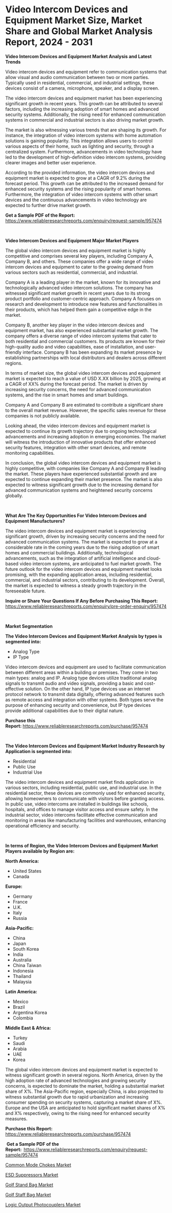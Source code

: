 <p><h1>Video Intercom Devices and Equipment Market Size, Market Share and Global Market Analysis Report, 2024 - 2031</h1></p><p><strong>Video Intercom Devices and Equipment Market Analysis and Latest Trends</strong></p>
<p><p>Video intercom devices and equipment refer to communication systems that allow visual and audio communication between two or more parties. Typically used in residential, commercial, and industrial settings, these devices consist of a camera, microphone, speaker, and a display screen.</p><p>The video intercom devices and equipment market has been experiencing significant growth in recent years. This growth can be attributed to several factors, including the increasing adoption of smart homes and advanced security systems. Additionally, the rising need for enhanced communication systems in commercial and industrial sectors is also driving market growth.</p><p>The market is also witnessing various trends that are shaping its growth. For instance, the integration of video intercom systems with home automation solutions is gaining popularity. This integration allows users to control various aspects of their home, such as lighting and security, through a centralized system. Furthermore, advancements in video technology have led to the development of high-definition video intercom systems, providing clearer images and better user experience.</p><p>According to the provided information, the video intercom devices and equipment market is expected to grow at a CAGR of 9.2% during the forecast period. This growth can be attributed to the increased demand for enhanced security systems and the rising popularity of smart homes. Furthermore, the integration of video intercom systems with other smart devices and the continuous advancements in video technology are expected to further drive market growth.</p></p>
<p><strong>Get a Sample PDF of the Report:&nbsp;</strong> <a href="https://www.reliableresearchreports.com/enquiry/request-sample/957474">https://www.reliableresearchreports.com/enquiry/request-sample/957474</a></p>
<p>&nbsp;</p>
<p><strong>Video Intercom Devices and Equipment Major Market Players</strong></p>
<p><p>The global video intercom devices and equipment market is highly competitive and comprises several key players, including Company A, Company B, and others. These companies offer a wide range of video intercom devices and equipment to cater to the growing demand from various sectors such as residential, commercial, and industrial.</p><p>Company A is a leading player in the market, known for its innovative and technologically advanced video intercom solutions. The company has witnessed significant market growth in recent years due to its strong product portfolio and customer-centric approach. Company A focuses on research and development to introduce new features and functionalities in their products, which has helped them gain a competitive edge in the market.</p><p>Company B, another key player in the video intercom devices and equipment market, has also experienced substantial market growth. The company offers a diverse range of video intercom systems that cater to both residential and commercial customers. Its products are known for their high-quality audio and video capabilities, ease of installation, and user-friendly interface. Company B has been expanding its market presence by establishing partnerships with local distributors and dealers across different regions.</p><p>In terms of market size, the global video intercom devices and equipment market is expected to reach a value of USD X.XX billion by 2025, growing at a CAGR of XX% during the forecast period. The market is driven by increasing security concerns, the need for advanced communication systems, and the rise in smart homes and smart buildings.</p><p>Company A and Company B are estimated to contribute a significant share to the overall market revenue. However, the specific sales revenue for these companies is not publicly available.</p><p>Looking ahead, the video intercom devices and equipment market is expected to continue its growth trajectory due to ongoing technological advancements and increasing adoption in emerging economies. The market will witness the introduction of innovative products that offer enhanced security features, integration with other smart devices, and remote monitoring capabilities.</p><p>In conclusion, the global video intercom devices and equipment market is highly competitive, with companies like Company A and Company B leading the market. These players have experienced substantial growth and are expected to continue expanding their market presence. The market is also expected to witness significant growth due to the increasing demand for advanced communication systems and heightened security concerns globally.</p></p>
<p>&nbsp;</p>
<p><strong>What Are The Key Opportunities For Video Intercom Devices and Equipment Manufacturers?</strong></p>
<p><p>The video intercom devices and equipment market is experiencing significant growth, driven by increasing security concerns and the need for advanced communication systems. The market is expected to grow at a considerable rate in the coming years due to the rising adoption of smart homes and commercial buildings. Additionally, technological advancements, such as the integration of artificial intelligence and cloud-based video intercom systems, are anticipated to fuel market growth. The future outlook for the video intercom devices and equipment market looks promising, with the expanding application areas, including residential, commercial, and industrial sectors, contributing to its development. Overall, the market is expected to witness a steady growth trajectory in the foreseeable future.</p></p>
<p><strong>Inquire or Share Your Questions If Any Before Purchasing This Report:</strong> <a href="https://www.reliableresearchreports.com/enquiry/pre-order-enquiry/957474">https://www.reliableresearchreports.com/enquiry/pre-order-enquiry/957474</a></p>
<p>&nbsp;</p>
<p><strong>Market Segmentation</strong></p>
<p><strong>The Video Intercom Devices and Equipment Market Analysis by types is segmented into:</strong></p>
<p><ul><li>Analog Type</li><li>IP Type</li></ul></p>
<p><p>Video intercom devices and equipment are used to facilitate communication between different areas within a building or premises. They come in two main types: analog and IP. Analog type devices utilize traditional analog signals to transmit audio and video signals, providing a basic and cost-effective solution. On the other hand, IP type devices use an internet protocol network to transmit data digitally, offering advanced features such as remote access and integration with other systems. Both types serve the purpose of enhancing security and convenience, but IP type devices provide additional capabilities due to their digital nature.</p></p>
<p><strong>Purchase this Report:&nbsp;</strong><a href="https://www.reliableresearchreports.com/purchase/957474">https://www.reliableresearchreports.com/purchase/957474</a></p>
<p>&nbsp;</p>
<p><strong>The Video Intercom Devices and Equipment Market Industry Research by Application is segmented into:</strong></p>
<p><ul><li>Residential</li><li>Public Use</li><li>Industrial Use</li></ul></p>
<p><p>The video intercom devices and equipment market finds application in various sectors, including residential, public use, and industrial use. In the residential sector, these devices are commonly used for enhanced security, allowing homeowners to communicate with visitors before granting access. In public use, video intercoms are installed in buildings like schools, hospitals, and offices to manage visitor access and ensure safety. In the industrial sector, video intercoms facilitate effective communication and monitoring in areas like manufacturing facilities and warehouses, enhancing operational efficiency and security.</p></p>
<p>&nbsp;</p>
<p><strong>In terms of Region, the Video Intercom Devices and Equipment Market Players available by Region are:</strong></p>
<p>
    <p> <strong> North America: </strong>
        <ul>
            <li>United States</li>
            <li>Canada</li>
        </ul>
        </p> 
    <p> <strong> Europe: </strong>
        <ul>
            <li>Germany</li>
            <li>France</li>
            <li>U.K.</li>
            <li>Italy</li>
            <li>Russia</li>
        </ul>
        </p> 
    <p> <strong> Asia-Pacific: </strong>
        <ul>
            <li>China</li>
            <li>Japan</li>
            <li>South Korea</li>
            <li>India</li>
            <li>Australia</li>
            <li>China Taiwan</li>
            <li>Indonesia</li>
            <li>Thailand</li>
            <li>Malaysia</li>
        </ul>
        </p> 
    <p> <strong> Latin America: </strong>
        <ul>
            <li>Mexico</li>
            <li>Brazil</li>
            <li>Argentina Korea</li>
            <li>Colombia</li>
        </ul>
        </p> 
    <p> <strong> Middle East & Africa: </strong>
        <ul>
            <li>Turkey</li>
            <li>Saudi</li>
            <li>Arabia</li>
            <li>UAE</li>
            <li>Korea</li>
        </ul>
    </p>
    </p>
<p><p>The global video intercom devices and equipment market is expected to witness significant growth in several regions. North America, driven by the high adoption rate of advanced technologies and growing security concerns, is expected to dominate the market, holding a substantial market share of X%. The Asia-Pacific region, especially China, is also projected to witness substantial growth due to rapid urbanization and increasing consumer spending on security systems, capturing a market share of X%. Europe and the USA are anticipated to hold significant market shares of X% and X% respectively, owing to the rising need for enhanced security measures.</p></p>
<p><strong>Purchase this Report: </strong><a href="https://www.reliableresearchreports.com/purchase/957474">https://www.reliableresearchreports.com/purchase/957474</a></p>
<p>&nbsp;<strong>Get a Sample PDF of the Report:&nbsp;&nbsp;</strong><a href="https://www.reliableresearchreports.com/enquiry/request-sample/957474">https://www.reliableresearchreports.com/enquiry/request-sample/957474</a></p>
<p><strong></strong></p>
<p><p><a href="https://medium.com/@lauryframi644/common-mode-chokes-market-insights-into-market-cagr-market-trends-and-growth-strategies-b1a2e086ccfb">Common Mode Chokes Market</a></p><p><a href="https://medium.com/p/45dc7754e58e/edit">ESD Suppressors Market</a></p><p><a href="https://medium.com/@beauhagenes2023/golf-stand-bag-market-trends-forecast-and-competitive-analysis-to-2031-48273760e03b">Golf Stand Bag Market</a></p><p><a href="https://medium.com/@beauhagenes2023/decoding-golf-staff-bag-market-metrics-market-share-trends-and-growth-patterns-b7478bfe598c">Golf Staff Bag Market</a></p><p><a href="https://medium.com/@kelsitorphy644/logic-output-photocouplers-market-competitive-analysis-market-trends-and-forecast-to-2031-dcf028d18ca1">Logic Output Photocouplers Market</a></p></p>